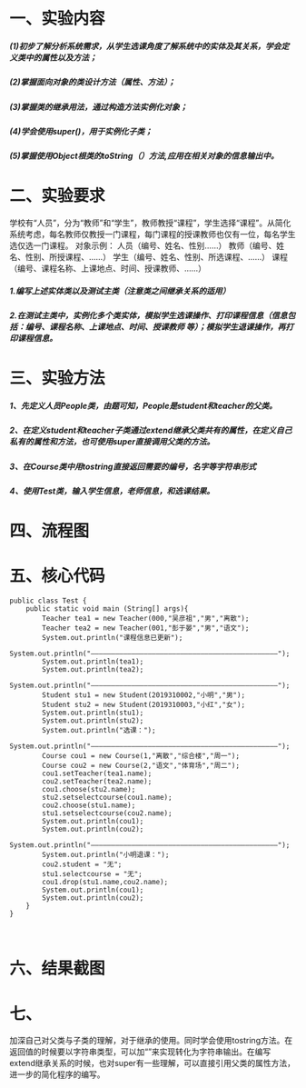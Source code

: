 # 一、实验内容
##### (1)初步了解分析系统需求，从学生选课角度了解系统中的实体及其关系，学会定义类中的属性以及方法；
##### (2)掌握面向对象的类设计方法（属性、方法）；
##### (3)掌握类的继承用法，通过构造方法实例化对象；
##### (4)学会使用super()，用于实例化子类；
##### (5)掌握使用Object根类的toString（）方法,应用在相关对象的信息输出中。

# 二、实验要求
学校有“人员”，分为“教师”和“学生”，教师教授“课程”，学生选择“课程”。从简化系统考虑，每名教师仅教授一门课程，每门课程的授课教师也仅有一位，每名学生选仅选一门课程。
对象示例：	人员（编号、姓名、性别……）
教师（编号、姓名、性别、所授课程、……）
学生（编号、姓名、性别、所选课程、……）
课程（编号、课程名称、上课地点、时间、授课教师、……）
##### 1.编写上述实体类以及测试主类（注意类之间继承关系的适用）
##### 2.在测试主类中，实例化多个类实体，模拟学生选课操作、打印课程信息（信息包括：编号、课程名称、上课地点、时间、授课教师 等）；模拟学生退课操作，再打印课程信息。


# 三、实验方法
  ##### 1、先定义人员People类，由题可知，People是student和teacher的父类。
  ##### 2、在定义student和teacher子类通过extend继承父类共有的属性，在定义自己私有的属性和方法，也可使用super直接调用父类的方法。
  ##### 3、在Course类中用tostring直接返回需要的编号，名字等字符串形式
  ##### 4、使用Test类，输入学生信息，老师信息，和选课结果。
  
# 四、流程图




# 五、核心代码
```
public class Test {
    public static void main (String[] args){
        Teacher tea1 = new Teacher(000,"吴彦祖","男","离散");
        Teacher tea2 = new Teacher(001,"彭于晏","男","语文");
    	System.out.println("课程信息已更新");
        System.out.println("——————————————————————————————————————————————");
        System.out.println(tea1);
        System.out.println(tea2);
        System.out.println("——————————————————————————————————————————————");  
        Student stu1 = new Student(2019310002,"小明","男");
        Student stu2 = new Student(2019310003,"小红","女");
        System.out.println(stu1);
        System.out.println(stu2);
        System.out.println("选课：");
        System.out.println("——————————————————————————————————————————————");
        Course cou1 = new Course(1,"离散","综合楼","周一");
        Course cou2 = new Course(2,"语文","体育场","周二");
        cou1.setTeacher(tea1.name);
        cou2.setTeacher(tea2.name);
        cou1.choose(stu2.name);
        stu2.setselectcourse(cou1.name);
        cou2.choose(stu1.name);
        stu1.setselectcourse(cou2.name);
        System.out.println(cou1);
        System.out.println(cou2);
        System.out.println("——————————————————————————————————————————————");
        System.out.println("小明退课：");
        cou2.student = "无";
        stu1.selectcourse = "无";
        cou1.drop(stu1.name,cou2.name);
        System.out.println(cou1);
        System.out.println(cou2);
    }
}



```

# 六、结果截图


# 七、
加深自己对父类与子类的理解，对于继承的使用。同时学会使用tostring方法。在返回值的时候要以字符串类型，可以加“”来实现转化为字符串输出。在编写extend继承关系的时候，也对super有一些理解，可以直接引用父类的属性方法，进一步的简化程序的编写。
